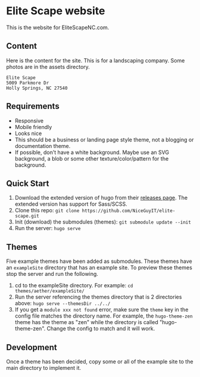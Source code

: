 # Elite Scape website

This is the website for EliteScapeNC.com.

## Content

Here is the content for the site. This is for a landscaping company. Some photos are in the assets directory.

    Elite Scape
    5009 Parkmore Dr
    Holly Springs, NC 27540

## Requirements

- Responsive
- Mobile friendly
- Looks nice
- This should be a business or landing page style theme, not a blogging or documentation theme.
- If possible, don't have a white background. Maybe use an SVG background, a blob or some other texture/color/pattern 
  for the background.

## Quick Start

1. Download the extended version of hugo from their [releases page](https://github.com/gohugoio/hugo/releases).
   The extended version has support for Sass/SCSS.
2. Clone this repo: `git clone https://github.com/NiceGuyIT/elite-scape.git`
3. Init (download) the submodules (themes): `git submodule update --init`
4. Run the server: `hugo serve`

## Themes

Five example themes have been added as submodules. These themes have an `exampleSite` directory that has an example
site. To preview these themes stop the server and run the following.

1. cd to the exampleSite directory. For example: `cd themes/aether/exampleSite/`
2. Run the server referencing the themes directory that is 2 directories above: `hugo serve --themesDir ../../`
3. If you get a `module xxx not found` error, make sure the `theme` key in the config file matches the directory name.
   For example, the `hugo-theme-zen` theme has the theme as "zen" while the directory is called "hugo-theme-zen". Change
   the config to match and it will work.

## Development

Once a theme has been decided, copy some or all of the example site to the main directory to implement it.
